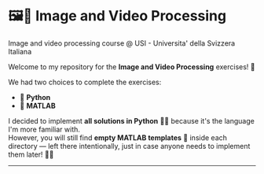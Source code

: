 # 🖼️🎥 Image and Video Processing 
Image and video processing course @ USI - Universita' della Svizzera Italiana

Welcome to my repository for the **Image and Video Processing** exercises! 🚀

We had two choices to complete the exercises:
- 🐍 **Python**
- 🧮 **MATLAB**

I decided to implement **all solutions in Python** 🐍✨ because it's the language I'm more familiar with.  
However, you will still find **empty MATLAB templates** 🧮 inside each directory — left there intentionally, just in case anyone needs to implement them later! 📂✅

---
